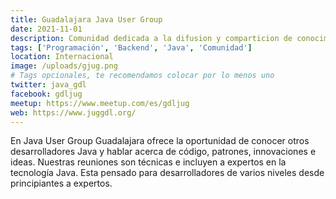 ```yaml
---
title: Guadalajara Java User Group
date: 2021-11-01
description: Comunidad dedicada a la difusion y comparticion de conocimiento del lenguaje de programacion Java
tags: ['Programación', 'Backend', 'Java', 'Comunidad']
location: Internacional
image: /uploads/gjug.png
# Tags opcionales, te recomendamos colocar por lo menos uno
twitter: java_gdl
facebook: gdljug
meetup: https://www.meetup.com/es/gdljug
web: https://www.juggdl.org/
---
```


En Java User Group Guadalajara ofrece la oportunidad de conocer otros desarrolladores Java y hablar acerca de código, patrones, innovaciones e ideas. Nuestras reuniones son técnicas e incluyen a expertos en la tecnología Java. Esta pensado para desarrolladores de varios niveles desde principiantes a expertos.
